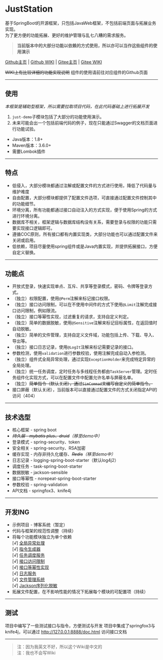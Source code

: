 # JustStation

基于SpringBoot的开源框架，只包括JavaWeb框架，不包括前端页面与拓展业务实现。  
为了更方便的功能拓展、更好的维护管理与乱七八糟的需求服务。  
> **当前版本中的大部分功能以依赖的方式使用，所以亦可以当作这些组件的使用演示**

[Github主页](https://github.com/Verlif/JustStation) | [Github WIKI](https://github.com/Verlif/JustStation/wiki)
| [Gitee主页](https://gitee.com/Verlif/JustStation) | [Gitee WIKI](https://gitee.com/Verlif/JustStation/wikis/Home) 

~~WIKI上有比较详细的功能实现说明~~ 组件的使用请前往对应组件的Github页面

----

## 使用

*本框架是辅助型框架，所以需要拉取项目代码，在此代码基础上进行拓展开发*

1. `just-demo`子模块包括了大部分的功能使用演示。
2. 未来可能会出一个包括前端代码的例子，现在只能通过Swagger的文档页面进行功能试验。

* Java版本：1.8+
* Maven版本：3.6.0+
* 需要Lombok插件

----

## 特点

* 低侵入，大部分模块都通过注解或配置文件的方式进行使用，降低了代码量与维护难度
* 自由配置，大部分模块都提供了配置文件选项，可直接通过配置文件控制其中的功能细节。
* 环境分离，所有功能都通过接口自动注入的方式实现，便于使用Spring的方式进行环境分离。
* 数据库不相关，框架逻辑与数据库结构没有关系，需要登录与权限的功能只需要实现接口逻辑即可。
* 遵循COC原则，所有接口都有内置实现类，大部分功能也可以通过配置文件来关闭或启用。
* 低依赖，项目尽量使用spring组件或是Java内置实现，并提供拓展接口，方便自定义替换。

----

## 功能点

* 开放式登录，快速实现单点、互斥、共享等登录模式，密码、令牌等登录方式。
* （独立）权限配置，使用`@Perm`注解来标记接口权限。
* （独立）接口访问限制，可以在不使用中间件的方式下使用`@Limit`注解完成接口访问限制，例如限流。
* （独立）接口等幂性实现，过滤重复的请求，支持自定义判定。
* （独立）简单的数据脱敏，使用`@Sensitive`注解来标记目标属性，在返回值时自动脱敏。
* （独立）简单的文件管理，支持自定义文件域，功能包括上传、下载、导入、导出等。
* （独立）接口日志记录，使用`@LogIt`注解来标记需要记录的接口。
* 参数检测，使用`validation`进行参数校验，使用注解完成自动入参检测。
* （独立）组件式全局异常处理，通过实现`ExceptionHolder`来完成特定异常的全局处理。
* （独立）统一任务调度，定时任务与多线程任务都由`TaskServer`管理。定时任务组件化实现方式，可以在配置文件中配置允许名单与屏蔽名单。
* （独立）~~简单指令（默认关闭），通过`SimCommad`来编写自定义的简单指令。~~
* 接口屏蔽（默认关闭），当前版本可以直接通过配置文件的方式关闭指定API的访问（404）

----

## 技术选型

* 核心框架 - spring boot
* *~~持久层 - mybatis plus、druid~~（移至demo中）*
* 登录模式 - spring-security、token
* 安全相关 - spring-security、RSA加密
* 缓存实现 - 内存非持久化缓存、*~~Redis~~（移至demo中）*
* 日志记录 - logging-spring-boot-starter（默认log4j2）
* 调度任务 - task-spring-boot-starter
* 数据脱敏 - jackson-sensible
* 接口等幂性 - norepeat-spring-boot-starter
* 参数校验 - spring-validation
* API文档 - springfox3、knife4j

----

## 开发ING

* 示例项目 - 博客系统（暂定）
* 代码与框架的规范性调整（持续）
* 将每个功能模块独立为单个依赖  
  [√] [全局异常处理](https://github.com/Verlif/exception-spring-boot-starter)  
  [√] [指令生成器](https://github.com/Verlif/just-simmand)  
  [√] [任务调度服务](https://github.com/Verlif/task-spring-boot-starter)  
  [√] [接口访问限制](https://github.com/Verlif/limit-spring-boot-starter)  
  [√] [接口等幂性实现](https://github.com/Verlif/norepeat-spring-boot-starter)  
  [√] [日志服务](https://github.com/Verlif/logging-spring-boot-starter)  
  [√] [文件管理系统](https://github.com/Verlif/file-spring-boot-starter)  
  [√] [Jackson序列化脱敏](https://github.com/jackson-sensible)
* 拓展文件配置，在不影响性能的情况下拓展每个模块的可配置项（持续）

----

## 测试

项目中编写了一些测试接口与指令，方便测试与开发 项目中集成了springfox3与knife4j，可以通过 <http://127.0.0.1:8888/doc.html> 访问接口文档

----

> 注：因为我英文不好，所以这个Wiki是中文的  
> 注：我也不会写Wiki
